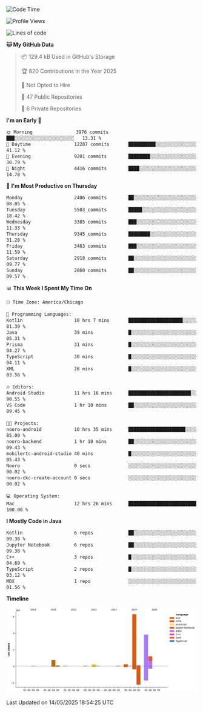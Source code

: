 <!--START_SECTION:waka-->
![Code Time](http://img.shields.io/badge/Code%20Time-1%2C260%20hrs%2036%20mins-blue)

![Profile Views](http://img.shields.io/badge/Profile%20Views-0-blue)

![Lines of code](https://img.shields.io/badge/From%20Hello%20World%20I%27ve%20Written-13.0%20million%20lines%20of%20code-blue)

**🐱 My GitHub Data** 

> 📦 129.4 kB Used in GitHub's Storage 
 > 
> 🏆 820 Contributions in the Year 2025
 > 
> 🚫 Not Opted to Hire
 > 
> 📜 47 Public Repositories 
 > 
> 🔑 6 Private Repositories 
 > 
**I'm an Early 🐤** 

```text
🌞 Morning                3976 commits        ███░░░░░░░░░░░░░░░░░░░░░░   13.31 % 
🌆 Daytime                12287 commits       ██████████░░░░░░░░░░░░░░░   41.12 % 
🌃 Evening                9201 commits        ████████░░░░░░░░░░░░░░░░░   30.79 % 
🌙 Night                  4416 commits        ████░░░░░░░░░░░░░░░░░░░░░   14.78 % 
```
📅 **I'm Most Productive on Thursday** 

```text
Monday                   2406 commits        ██░░░░░░░░░░░░░░░░░░░░░░░   08.05 % 
Tuesday                  5503 commits        █████░░░░░░░░░░░░░░░░░░░░   18.42 % 
Wednesday                3385 commits        ███░░░░░░░░░░░░░░░░░░░░░░   11.33 % 
Thursday                 9345 commits        ████████░░░░░░░░░░░░░░░░░   31.28 % 
Friday                   3463 commits        ███░░░░░░░░░░░░░░░░░░░░░░   11.59 % 
Saturday                 2918 commits        ██░░░░░░░░░░░░░░░░░░░░░░░   09.77 % 
Sunday                   2860 commits        ██░░░░░░░░░░░░░░░░░░░░░░░   09.57 % 
```


📊 **This Week I Spent My Time On** 

```text
🕑︎ Time Zone: America/Chicago

💬 Programming Languages: 
Kotlin                   10 hrs 7 mins       ████████████████████░░░░░   81.39 % 
Java                     39 mins             █░░░░░░░░░░░░░░░░░░░░░░░░   05.31 % 
Prisma                   31 mins             █░░░░░░░░░░░░░░░░░░░░░░░░   04.27 % 
TypeScript               30 mins             █░░░░░░░░░░░░░░░░░░░░░░░░   04.11 % 
XML                      26 mins             █░░░░░░░░░░░░░░░░░░░░░░░░   03.56 % 

🔥 Editors: 
Android Studio           11 hrs 16 mins      ███████████████████████░░   90.55 % 
VS Code                  1 hr 10 mins        ██░░░░░░░░░░░░░░░░░░░░░░░   09.45 % 

🐱‍💻 Projects: 
nooro-android            10 hrs 35 mins      █████████████████████░░░░   85.09 % 
nooro-backend            1 hr 10 mins        ██░░░░░░░░░░░░░░░░░░░░░░░   09.43 % 
mobilertc-android-studio 40 mins             █░░░░░░░░░░░░░░░░░░░░░░░░   05.43 % 
Nooro                    0 secs              ░░░░░░░░░░░░░░░░░░░░░░░░░   00.02 % 
nooro-ckc-create-account 0 secs              ░░░░░░░░░░░░░░░░░░░░░░░░░   00.02 % 

💻 Operating System: 
Mac                      12 hrs 26 mins      █████████████████████████   100.00 % 
```

**I Mostly Code in Java** 

```text
Kotlin                   6 repos             ██░░░░░░░░░░░░░░░░░░░░░░░   09.38 % 
Jupyter Notebook         6 repos             ██░░░░░░░░░░░░░░░░░░░░░░░   09.38 % 
C++                      3 repos             █░░░░░░░░░░░░░░░░░░░░░░░░   04.69 % 
TypeScript               2 repos             █░░░░░░░░░░░░░░░░░░░░░░░░   03.12 % 
MDX                      1 repo              ░░░░░░░░░░░░░░░░░░░░░░░░░   01.56 % 
```



**Timeline**

![Lines of Code chart](https://raw.githubusercontent.com/phanijsp/phanijsp/main/assets/bar_graph.png)


 Last Updated on 14/05/2025 18:54:25 UTC
<!--END_SECTION:waka-->
